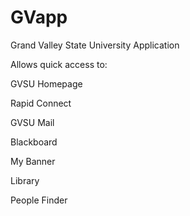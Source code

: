 # GVapp
Grand Valley State University Application

Allows quick access to:

   GVSU Homepage

   Rapid Connect

   GVSU Mail

   Blackboard

   My Banner

   Library

   People Finder
